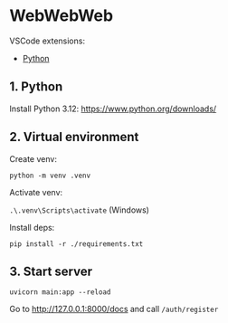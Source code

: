 # WebWebWeb

VSCode extensions:

- [Python](https://marketplace.visualstudio.com/items?itemName=ms-python.python)

## 1. Python

Install Python 3.12: https://www.python.org/downloads/

## 2. Virtual environment

Create venv:

`python -m venv .venv`

Activate venv:

`.\.venv\Scripts\activate` (Windows)

Install deps:

`pip install -r ./requirements.txt`

## 3. Start server

`uvicorn main:app --reload`

Go to http://127.0.0.1:8000/docs and call `/auth/register`
